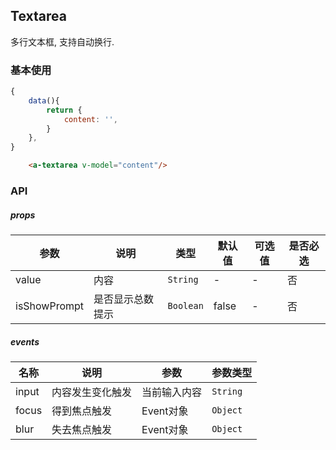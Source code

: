 ## Textarea
多行文本框, 支持自动换行.

### 基本使用
``` javascript
{
    data(){
        return {
            content: '',
        }
    },
}
```

``` html
    <a-textarea v-model="content"/>
```

### API

##### props
| 参数 | 说明 | 类型 | 默认值 | 可选值 |是否必选
|-----------|-----------|-----------|-------------|-------------|-------------|
| value | 内容 | `String` | - |-|否|
| isShowPrompt | 是否显示总数提示 | `Boolean` | false |-|否|

##### events

| 名称 | 说明 | 参数 | 参数类型|
|-----------|-----------|-----------|-----------|
| input | 内容发生变化触发 | 当前输入内容|`String`|
| focus | 得到焦点触发 | Event对象 |`Object`|
| blur | 失去焦点触发 | Event对象|`Object`|
